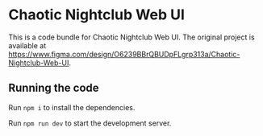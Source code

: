 
  # Chaotic Nightclub Web UI

  This is a code bundle for Chaotic Nightclub Web UI. The original project is available at https://www.figma.com/design/O6239BBrQBUDpFLgrp313a/Chaotic-Nightclub-Web-UI.

  ## Running the code

  Run `npm i` to install the dependencies.

  Run `npm run dev` to start the development server.
  